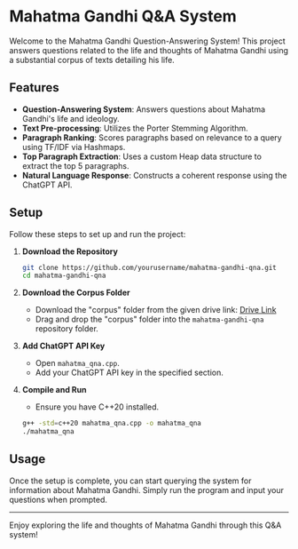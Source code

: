 # Mahatma Gandhi Q&A System

Welcome to the Mahatma Gandhi Question-Answering System! This project answers questions related to the life and thoughts of Mahatma Gandhi using a substantial corpus of texts detailing his life.

## Features

- **Question-Answering System**: Answers questions about Mahatma Gandhi's life and ideology.
- **Text Pre-processing**: Utilizes the Porter Stemming Algorithm.
- **Paragraph Ranking**: Scores paragraphs based on relevance to a query using TF/IDF via Hashmaps.
- **Top Paragraph Extraction**: Uses a custom Heap data structure to extract the top 5 paragraphs.
- **Natural Language Response**: Constructs a coherent response using the ChatGPT API.

## Setup

Follow these steps to set up and run the project:

1. **Download the Repository**
    ```bash
    git clone https://github.com/yourusername/mahatma-gandhi-qna.git
    cd mahatma-gandhi-qna
    ```

2. **Download the Corpus Folder**
    - Download the "corpus" folder from the given drive link: [Drive Link](https://drive.google.com/drive/folders/1QVvPtLnBytfP1v3MdrlAit0rXywDUkDq?usp=sharing)
    - Drag and drop the "corpus" folder into the `mahatma-gandhi-qna` repository folder.

3. **Add ChatGPT API Key**
    - Open `mahatma_qna.cpp`.
    - Add your ChatGPT API key in the specified section.

4. **Compile and Run**
    - Ensure you have C++20 installed.
    ```bash
    g++ -std=c++20 mahatma_qna.cpp -o mahatma_qna
    ./mahatma_qna
    ```

## Usage

Once the setup is complete, you can start querying the system for information about Mahatma Gandhi. Simply run the program and input your questions when prompted.

---

Enjoy exploring the life and thoughts of Mahatma Gandhi through this Q&A system!
